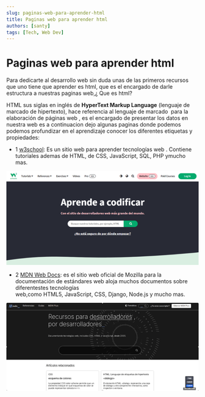 ```yaml
---
slug: paginas-web-para-aprender-html
title: Paginas web para aprender html
authors: [santy]
tags: [Tech, Web Dev]
---
```

# Paginas web para aprender html


Para dedicarte al desarrollo web sin duda unas de las primeros recursos que  uno tiene que aprender es html, que es el encargado de darle estructura a nuestras paginas web,¿ Que es html?<!--truncate--> 

HTML sus siglas en inglés de **HyperText Markup Language** (lenguaje de marcado de hipertexto), hace referencia al lenguaje de marcado  para la elaboración de páginas web , es el encargado de presentar los datos en nuestra web es a continuacion dejo algunas paginas donde podemos podemos profundizar en el aprendizaje conocer los diferentes etiquetas y propiedades:

- 1 <a href="https://www.w3schools.com/html/default.asp" >w3school</a>: Es un sitio web para aprender tecnologías web .  Contiene tutoriales ademas de HTML, de CSS, JavaScript, SQL, PHP ymucho mas.

![Untitled](./Untitled.png)

- 2 <a href="https://www.w3schools.com/html/default.asp" >MDN Web Docs</a>:  es el sitio web oficial de Mozilla para la documentación de estándares web aloja muchos documentos sobre diferentestes tecnologías web,como HTML5, JavaScript, CSS, Django, Node.js y mucho mas.

![Untitled](./Untitled1.png)